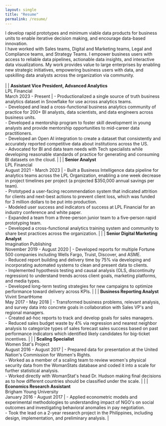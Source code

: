 ```yaml
---
layout: single
title: "Resume"
permalink: /resume/
---
```


I develop rapid prototypes and minimum viable data products for business units to enable iterative decision making, and encourage data-based innovation. <br>I have worked with Sales teams, Digital and Marketing teams, Legal and Compliance teams, and Strategy Teams. I empower business users with access to reliable data pipelines, actionable data insights, and interactive data visualizations. My work provides value to large enterprises by enabling new strategic initiatives, empowering business users with data, and upskilling data analysts across the organization via community. 
<br> <br>
| <i class="fas fa-briefcase"></i> | **Assistant Vice President, Advanced Analytics** <br> LPL Financial <br> March 2023 - Present | - Productionalized a single source of truth business analytics dataset in Snowflake for use across analytics teams. <br> - Developed and lead a cross-functional business analytics community of practice for 200+ BI analysts, data scientists, and data engineers across business units. <br> - Developed a mentorship program to foster skill development in young analysts and provide mentorship opportunities to mid-career data practitioners. <br> - Developed an Open AI integration to create a dataset that consistently and accurately reported competitive data about institutions across the US. <br> - Advocated for BI and data team needs with Tech specialists while developing reasonable standards of practice for generating and consuming BI datasets on the cloud. |
| <i class="fas fa-chart-line"></i> | **Senior Analyst** <br> LPL Financial <br> August 2021 - March 2023 | - Built a Business Intelligence data pipeline for analytics teams across the LPL Organization, enabling a one week decrease in project timelines per project (a projected $350,000 annual savings per team). <br> - Prototyped a user-facing recommendation system that indicated attrition for clients and next-best actions to prevent client loss, which was funded for 3 million dollars to be put into production. <br> - Modeled user success and indicators of success at LPL Financial for an industry conference and white paper. <br> - Expanded a team from a three-person junior team to a five-person rapid prototyping team. <br> - Developed a cross-functional analytics training system and community to share best practices across the organization. |
| <i class="fas fa-bullhorn"></i> | **Senior Digital Marketing Analyst** <br> Imagination Publishing <br> November 2019 - August 2020 | - Developed reports for multiple Fortune 500 companies including Wells Fargo, Truist, Discover, and ASME. <br> - Reduced report building and delivery time by 75% via developing and incorporating automated systems to clean and present data to clients. <br> - Implemented hypothesis testing and causal analysis (OLS, discontinuity regression) to understand trends across client goals, marketing platforms, and media types. <br> - Developed long-term testing strategies for new campaigns to optimize performance toward delivery across KPIs. |
| <i class="fas fa-chart-bar"></i> | **Business Reporting Analyst** <br> Vivint SmartHome <br> May 2017 - May 2018 | - Transformed business problems, relevant analysis, and survey data into concrete goals in collaboration with Sales VP's and regional managers. <br> - Created ad-hoc reports to track and develop goals for sales managers. <br> - Reduced sales budget waste by 4% via regression and nearest neighbor analysis to categorize types of sales forecast sales success based on past performance indicators which identified likely candidates for big-ticket incentives. |
| <i class="fas fa-users"></i> | **Scaling Specialist** <br> Women Stat's Project <br> August 2016 - August 2017 | - Prepared data for presentation at the United Nation's Commission for Women's Rights. <br> - Worked as a member of a scaling team to review women's physical security data from the WomanStats database and coded it into a scale for further statistical analysis. <br> - Worked directly with WomanStat's head Dr. Hudson making final decisions as to how different countries should be classified under the scale. |
| <i class="fas fa-university"></i> | **Economics Research Assistant** <br> Brigham Young University <br> January 2016 - August 2017 | - Applied econometric models and experimental methodologies to understanding impact of NGO's on social outcomes and investigating behavioral anomalies in pay negotiation. <br> - Took the lead on a 2-year research project in the Philippines, including design, implementation, and preliminary analysis. |